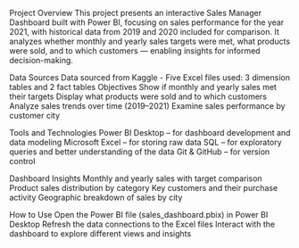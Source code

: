 Project Overview
This project presents an interactive Sales Manager Dashboard built with Power BI, focusing on sales performance for the year 2021, with historical data from 2019 and 2020 
included for comparison. It analyzes whether monthly and yearly sales targets were met, what products were sold, and to which customers — enabling insights for informed 
decision-making.

Data Sources
Data sourced from Kaggle - Five Excel files used:
                              3 dimension tables and 2 fact tables
Objectives
Show if monthly and yearly sales met their targets
Display what products were sold and to which customers
Analyze sales trends over time (2019–2021)
Examine sales performance by customer city

Tools and Technologies
Power BI Desktop – for dashboard development and data modeling
Microsoft Excel – for storing raw data
SQL – for exploratory queries and better understanding of the data
Git & GitHub – for version control

Dashboard Insights
Monthly and yearly sales with target comparison
Product sales distribution by category
Key customers and their purchase activity
Geographic breakdown of sales by city

How to Use
Open the Power BI file (sales_dashboard.pbix) in Power BI Desktop
Refresh the data connections to the Excel files
Interact with the dashboard to explore different views and insights
